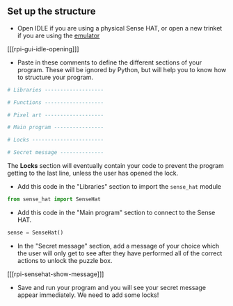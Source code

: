 ## Set up the structure

+ Open IDLE if you are using a physical Sense HAT, or open a new trinket if you are using the [emulator](http://trinket.io/sense-hat)

[[[rpi-gui-idle-opening]]]

+ Paste in these comments to define the different sections of your program. These will be ignored by Python, but will help you to know how to structure your program.

```python
# Libraries -------------------

# Functions -------------------

# Pixel art -------------------

# Main program ----------------

# Locks -----------------------

# Secret message --------------

```

The **Locks** section will eventually contain your code to prevent the program getting to the last line, unless the user has opened the lock.

+ Add this code in the "Libraries" section to import the `sense_hat` module

```python
from sense_hat import SenseHat
```

+ Add this code in the "Main program" section to connect to the Sense HAT.

```python
sense = SenseHat()
```

+ In the "Secret message" section, add a message of your choice which the user will only get to see after they have performed all of the correct actions to unlock the puzzle box.

[[[rpi-sensehat-show-message]]]

+ Save and run your program and you will see your secret message appear immediately. We need to add some locks!

